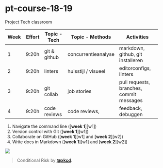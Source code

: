# pt-course-18-19
Project Tech classroom


| Week | Effort | Topic - Tech  | Topic - Methods         | Activities                             |
| ---- | -----: | ------------- | ----------------------- | -------------------------------------- |
| 1    |  9:20h | git & github  | concurrentieanalyse     | markdown, github, git installeren                      |
| 2    |  9:20h | linters       | huisstijl / visueel     | editorconfigs, linters                                 |
| 3    |  9:20h | git collab    | job stories             | pull requests,  branches, commit messages               |
| 4    |  9:20h | code reviews  | code reviews,           | feedback, debuggen                       |

1.  <a name="subgoal-1"></a>
    Navigate the command line ([**week 1**][w1])
2.  <a name="subgoal-2"></a>
    Version control with Git ([**week 1**][w1])
3.  <a name="subgoal-3"></a>
    Collaborate on GitHub ([**week 1**][w1] and [**week 2**][w2])
4.  <a name="subgoal-4"></a>
    Write docs in Markdown ([**week 1**][w1] and [**week 2**][w2])


[![][comic-cover]][comic-link]

> Conditional Risk by [**@xkcd**][comic-author].

[comic-cover]: https://imgs.xkcd.com/comics/conditional_risk.png

[comic-link]: https://xkcd.com/795/

[comic-author]: https://xkcd.com
